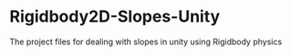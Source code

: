 # Rigidbody2D-Slopes-Unity
The project files for dealing with slopes in unity using Rigidbody physics

